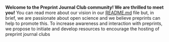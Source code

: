 **Welcome to the Preprint Journal Club community! We are thrilled to meet you!** 
You can read more about our vision in our [README.md](https://github.com/SamanthaHindle/preprint_JournalClub/blob/master/README.md#preprint_journalclub) file but, in brief, we are passionate about open science and we believe preprints can help to promote this. To increase awareness and interaction with preprints, we propose to initiate and develop resources to encourage the hosting of preprint journal clubs
